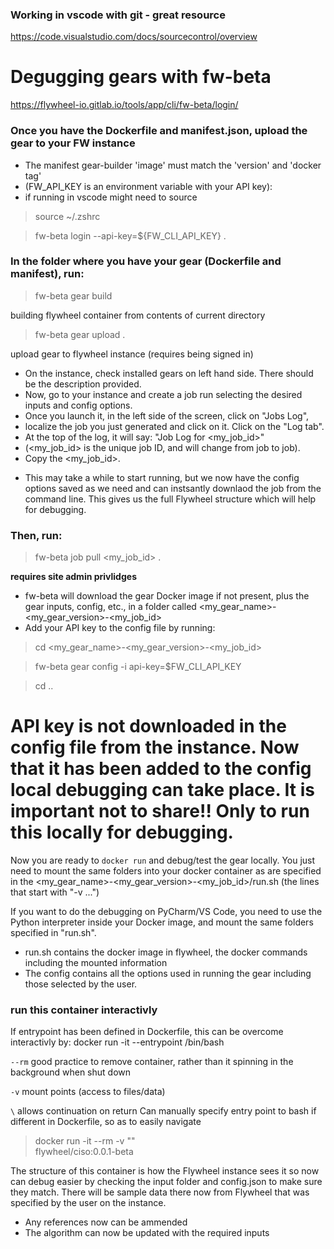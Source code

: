 ### Working in vscode with git - great resource
https://code.visualstudio.com/docs/sourcecontrol/overview

# Degugging gears with fw-beta
https://flywheel-io.gitlab.io/tools/app/cli/fw-beta/login/

### Once you have the Dockerfile and manifest.json, upload the gear to your FW instance
- The manifest gear-builder 'image' must match the 'version' and 'docker tag'
- (FW_API_KEY is an environment variable with your API key): 
- if running in vscode might need to source    
   
> source ~/.zshrc 
  
> fw-beta login --api-key=${FW_CLI_API_KEY} .   

### In the folder where you have your gear (Dockerfile and manifest), run:
> fw-beta gear build 

building flywheel container from contents of current directory
> fw-beta gear upload .

upload gear to flywheel instance (requires being signed in)

- On the instance, check installed gears on left hand side. There should be the description provided.
- Now, go to your instance and create a job run selecting the desired inputs and config options.
- Once you launch it, in the left side of the screen, click on "Jobs Log", 
- localize the job you just generated and click on it. Click on the "Log tab".
- At the top of the log, it will say: "Job Log for <my_job_id>"
- (<my_job_id> is the unique job ID, and will change from job to job).
- Copy the <my_job_id>.
* This may take a while to start running, but we now have the config options saved as we need and can instsantly downlaod the job from the command line. This gives us the full Flywheel structure which will help for debugging. 

### Then, run:
> fw-beta job pull <my_job_id> . 

**requires site admin privlidges** 
- fw-beta will download the gear Docker image if not present, plus the gear inputs, config, etc., in a folder called <my_gear_name>-<my_gear_version>-<my_job_id>
- Add your API key to the config file by running:

> cd <my_gear_name>-<my_gear_version>-<my_job_id>

> fw-beta gear config -i api-key=$FW_CLI_API_KEY

> cd ..

# API key is not downloaded in the config file from the instance. Now that it has been added to the config local debugging can take place. It is important not to share!! Only to run this locally for debugging. 

Now you are ready to `docker run` and debug/test the gear locally.
You just need to mount the same folders into your docker container as
are specified in the <my_gear_name>-<my_gear_version>-<my_job_id>/run.sh
(the lines that start with "-v ...")

If you want to do the debugging on PyCharm/VS Code, you need to use the 
Python interpreter inside your Docker image, and mount the same folders
specified in "run.sh".

- run.sh contains the docker image in flywheel, the docker commands including the mounted information
- The config contains all the options used in running the gear including those selected by the user. 

### run this container interactivly 
If entrypoint has been defined in Dockerfile, this can be overcome interactivly by:
docker run -it --entrypoint /bin/bash <image>

 `--rm`  good practice to remove container, rather than it spinning in the background when shut down 

 `-v` mount points (access to files/data)

 `\` allows continuation on return
 Can manually specify entry point to bash if different in Dockerfile, so as to easily navigate

> docker run -it --rm -v ""\
        flywheel/ciso:0.0.1-beta

The structure of this container is how the Flywheel instance sees it so now can debug easier by checking the input folder and config.json to make sure they match. There will be sample data there now from Flywheel that was specified by the user on the instance. 

- Any references now can be ammended
- The algorithm can now be updated with the required inputs 
